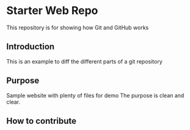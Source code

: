# Starter Web Repo

This repository is for showing how Git and GitHub works

## Introduction

This is an example to diff the different parts of a git repository

## Purpose

Sample website with plenty of files for demo
The purpose is clean and clear.

## How to contribute
